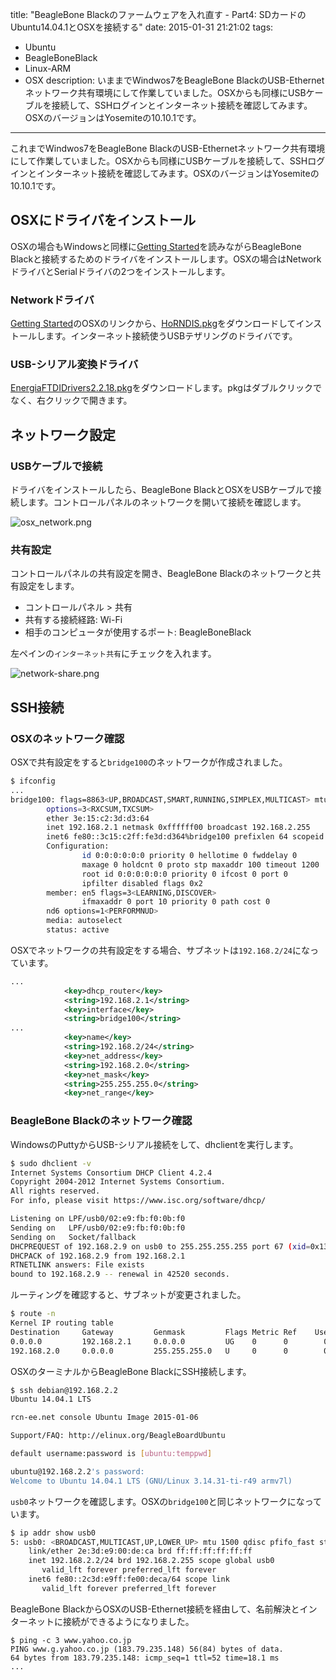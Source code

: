 title: "BeagleBone Blackのファームウェアを入れ直す - Part4: SDカードのUbuntu14.04.1とOSXを接続する"
date: 2015-01-31 21:21:02
tags:
 - Ubuntu
 - BeagleBoneBlack
 - Linux-ARM
 - OSX
description: いままでWindwos7をBeagleBone BlackのUSB-Ethernetネットワーク共有環境にして作業していました。OSXからも同様にUSBケーブルを接続して、SSHログインとインターネット接続を確認してみます。OSXのバージョンはYosemiteの10.10.1です。
---

これまでWindwos7をBeagleBone BlackのUSB-Ethernetネットワーク共有環境にして作業していました。OSXからも同様にUSBケーブルを接続して、SSHログインとインターネット接続を確認してみます。OSXのバージョンはYosemiteの10.10.1です。


<!-- more -->

## OSXにドライバをインストール

OSXの場合もWindowsと同様に[Getting Started](http://beagleboard.org/getting-started)を読みながらBeagleBone Blackと接続するためのドライバをインストールします。OSXの場合はNetworkドライバとSerialドライバの2つをインストールします。

### Networkドライバ

[Getting Started](http://beagleboard.org/getting-started)のOSXのリンクから、[HoRNDIS.pkg](http://beagleboard.org/static/Drivers/MacOSX/RNDIS/HoRNDIS.pkg)をダウンロードしてインストールします。インターネット接続使うUSBテザリングのドライバです。

### USB-シリアル変換ドライバ

[EnergiaFTDIDrivers2.2.18.pkg](http://beagleboard.org/static/Drivers/MacOSX/FTDI/EnergiaFTDIDrivers2.2.18.pkg)をダウンロードします。pkgはダブルクリックでなく、右クリックで開きます。

## ネットワーク設定

### USBケーブルで接続

ドライバをインストールしたら、BeagleBone BlackとOSXをUSBケーブルで接続します。コントロールパネルのネットワークを開いて接続を確認します。

![osx_network.png](/2015/01/31/beagleboneblack-ubuntu14-04-osx-yosemite/osx-network.png)

### 共有設定

コントロールパネルの共有設定を開き、BeagleBone Blackのネットワークと共有設定をします。

* コントロールパネル > 共有
* 共有する接続経路: Wi-Fi
* 相手のコンピュータが使用するポート: BeagleBoneBlack

左ペインの`インターネット共有`にチェックを入れます。

![network-share.png](/2015/01/31/beagleboneblack-ubuntu14-04-osx-yosemite/network-share.png)

## SSH接続

### OSXのネットワーク確認

OSXで共有設定をすると`bridge100`のネットワークが作成されました。

``` bash
$ ifconfig
...
bridge100: flags=8863<UP,BROADCAST,SMART,RUNNING,SIMPLEX,MULTICAST> mtu 1500
        options=3<RXCSUM,TXCSUM>
        ether 3e:15:c2:3d:d3:64
        inet 192.168.2.1 netmask 0xffffff00 broadcast 192.168.2.255
        inet6 fe80::3c15:c2ff:fe3d:d364%bridge100 prefixlen 64 scopeid 0xb
        Configuration:
                id 0:0:0:0:0:0 priority 0 hellotime 0 fwddelay 0
                maxage 0 holdcnt 0 proto stp maxaddr 100 timeout 1200
                root id 0:0:0:0:0:0 priority 0 ifcost 0 port 0
                ipfilter disabled flags 0x2
        member: en5 flags=3<LEARNING,DISCOVER>
                ifmaxaddr 0 port 10 priority 0 path cost 0
        nd6 options=1<PERFORMNUD>
        media: autoselect
        status: active
```

OSXでネットワークの共有設定をする場合、サブネットは`192.168.2/24`になっています。

```xml /etc/bootpd.plist
...
			<key>dhcp_router</key>
			<string>192.168.2.1</string>
			<key>interface</key>
			<string>bridge100</string>
...
			<key>name</key>
			<string>192.168.2/24</string>
			<key>net_address</key>
			<string>192.168.2.0</string>
			<key>net_mask</key>
			<string>255.255.255.0</string>
			<key>net_range</key>
```

### BeagleBone Blackのネットワーク確認

WindowsのPuttyからUSB-シリアル接続をして、dhclientを実行します。

``` bash
$ sudo dhclient -v
Internet Systems Consortium DHCP Client 4.2.4
Copyright 2004-2012 Internet Systems Consortium.
All rights reserved.
For info, please visit https://www.isc.org/software/dhcp/

Listening on LPF/usb0/02:e9:fb:f0:0b:f0
Sending on   LPF/usb0/02:e9:fb:f0:0b:f0
Sending on   Socket/fallback
DHCPREQUEST of 192.168.2.9 on usb0 to 255.255.255.255 port 67 (xid=0x137b281b)
DHCPACK of 192.168.2.9 from 192.168.2.1
RTNETLINK answers: File exists
bound to 192.168.2.9 -- renewal in 42520 seconds.
```

ルーティングを確認すると、サブネットが変更されました。

``` bash
$ route -n
Kernel IP routing table
Destination     Gateway         Genmask         Flags Metric Ref    Use Iface
0.0.0.0         192.168.2.1     0.0.0.0         UG    0      0        0 usb0
192.168.2.0     0.0.0.0         255.255.255.0   U     0      0        0 usb0
```

OSXのターミナルからBeagleBone BlackにSSH接続します。

``` bash
$ ssh debian@192.168.2.2
Ubuntu 14.04.1 LTS

rcn-ee.net console Ubuntu Image 2015-01-06

Support/FAQ: http://elinux.org/BeagleBoardUbuntu

default username:password is [ubuntu:temppwd]

ubuntu@192.168.2.2's password:
Welcome to Ubuntu 14.04.1 LTS (GNU/Linux 3.14.31-ti-r49 armv7l)
```

`usb0`ネットワークを確認します。OSXの`bridge100`と同じネットワークになっています。

``` bash
$ ip addr show usb0
5: usb0: <BROADCAST,MULTICAST,UP,LOWER_UP> mtu 1500 qdisc pfifo_fast state UP group default qlen 1000
    link/ether 2e:3d:e9:00:de:ca brd ff:ff:ff:ff:ff:ff
    inet 192.168.2.2/24 brd 192.168.2.255 scope global usb0
       valid_lft forever preferred_lft forever
    inet6 fe80::2c3d:e9ff:fe00:deca/64 scope link
       valid_lft forever preferred_lft forever
``` 

BeagleBone BlackからOSXのUSB-Ethernet接続を経由して、名前解決とインターネットに接続ができるようになりました。

```
$ ping -c 3 www.yahoo.co.jp
PING www.g.yahoo.co.jp (183.79.235.148) 56(84) bytes of data.
64 bytes from 183.79.235.148: icmp_seq=1 ttl=52 time=18.1 ms
...
```
